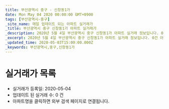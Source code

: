 ```yaml
---
title: 부산광역시 중구 - 신창동1가
date: Mon May 04 2020 00:00:00 GMT+0900
tags: [부산광역시-중구]
_site_name: 매일 업데이트 되는 아파트 실거래가
_title: 부산광역시 중구 신창동1가 아파트 실거래가
_description: 2020년 5월 4일 부산광역시 중구 신창동1가 아파트 실거래 정보입니다. 0건 아파트 정보가 있습니다.
_excerpt: 2020년 5월 4일 부산광역시 중구 신창동1가 아파트 실거래 정보입니다. 0건 아파트 정보가 있습니다.
_updated_time: 2020-05-03T15:00:00.000Z
_keywords: 부산광역시,중구,신창동1가
---
```






# 실거래가 목록
- 실거래가 등록일: 2020-05-04
- 업데이트 된 실거래 수: 0 건
- 아파트명을 클릭하면 외부 검색 페이지로 연결됩니다.




